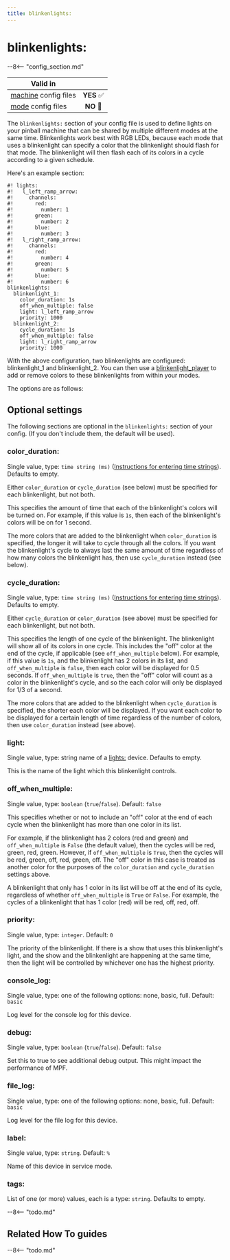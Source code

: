 ```yaml
---
title: blinkenlights:
---
```


# blinkenlights:


--8<-- "config_section.md"

| Valid in | |
|-----|:----:|
|[machine](instructions/machine_config.md) config files |**YES** :white_check_mark:|
|[mode](instructions/mode_config.md) config files|**NO** :no_entry_sign:|

The `blinkenlights:` section of your config file is used to define
lights on your pinball machine that can be shared by multiple different
modes at the same time. Blinkenlights work best with RGB LEDs, because
each mode that uses a blinkenlight can specify a color that the
blinkenlight should flash for that mode. The blinkenlight will then
flash each of its colors in a cycle according to a given schedule.

Here's an example section:

``` mpf-config
#! lights:
#!   l_left_ramp_arrow:
#!     channels:
#!       red:
#!         number: 1
#!       green:
#!         number: 2
#!       blue:
#!         number: 3
#!   l_right_ramp_arrow:
#!     channels:
#!       red:
#!         number: 4
#!       green:
#!         number: 5
#!       blue:
#!         number: 6
blinkenlights:
  blinkenlight_1:
    color_duration: 1s
    off_when_multiple: false
    light: l_left_ramp_arrow
    priority: 1000
  blinkenlight_2:
    cycle_duration: 1s
    off_when_multiple: false
    light: l_right_ramp_arrow
    priority: 1000
```

With the above configuration, two blinkenlights are configured:
blinkenlight_1 and blinkenlight_2. You can then use a
[blinkenlight_player](blinkenlight_player.md) to add or remove colors to these blinkenlights from within
your modes.

The options are as follows:

## Optional settings

The following sections are optional in the `blinkenlights:` section of
your config. (If you don't include them, the default will be used).

### color_duration:

Single value, type: `time string (ms)`
([Instructions for entering time strings](instructions/time_strings.md)). Defaults to empty.

Either `color_duration` or `cycle_duration` (see below) must be
specified for each blinkenlight, but not both.

This specifies the amount of time that each of the blinkenlight's
colors will be turned on. For example, if this value is `1s`, then each
of the blinkenlight's colors will be on for 1 second.

The more colors that are added to the blinkenlight when `color_duration`
is specified, the longer it will take to cycle through all the colors.
If you want the blinkenlight's cycle to always last the same amount of
time regardless of how many colors the blinkenlight has, then use
`cycle_duration` instead (see below).

### cycle_duration:

Single value, type: `time string (ms)`
([Instructions for entering time strings](instructions/time_strings.md)). Defaults to empty.

Either `cycle_duration` or `color_duration` (see above) must be
specified for each blinkenlight, but not both.

This specifies the length of one cycle of the blinkenlight. The
blinkenlight will show all of its colors in one cycle. This includes the
"off" color at the end of the cycle, if applicable (see
`off_when_multiple` below). For example, if this value is `1s`, and the
blinkenlight has 2 colors in its list, and `off_when_multiple` is
`false`, then each color will be displayed for 0.5 seconds. If
`off_when_multiple` is `true`, then the "off" color will count as a
color in the blinkenlight's cycle, and so the each color will only be
displayed for 1/3 of a second.

The more colors that are added to the blinkenlight when `cycle_duration`
is specified, the shorter each color will be displayed. If you want each
color to be displayed for a certain length of time regardless of the
number of colors, then use `color_duration` instead (see above).

### light:

Single value, type: string name of a [lights:](lights.md) device. Defaults to empty.

This is the name of the light which this blinkenlight controls.

### off_when_multiple:

Single value, type: `boolean` (`true`/`false`). Default: `false`

This specifies whether or not to include an "off" color at the end of
each cycle when the blinkenlight has more than one color in its list.

For example, if the blinkenlight has 2 colors (red and green) and
`off_when_multiple` is `False` (the default value), then the cycles will
be red, green, red, green. However, if `off_when_multiple` is `True`,
then the cycles will be red, green, off, red, green, off. The "off"
color in this case is treated as another color for the purposes of the
`color_duration` and `cycle_duration` settings above.

A blinkenlight that only has 1 color in its list will be off at the end
of its cycle, regardless of whether `off_when_multiple` is `True` or
`False`. For example, the cycles of a blinkenlight that has 1 color
(red) will be red, off, red, off.

### priority:

Single value, type: `integer`. Default: `0`

The priority of the blinkenlight. If there is a show that uses this
blinkenlight's light, and the show and the blinkenlight are happening
at the same time, then the light will be controlled by whichever one has
the highest priority.

### console_log:

Single value, type: one of the following options: none, basic, full.
Default: `basic`

Log level for the console log for this device.

### debug:

Single value, type: `boolean` (`true`/`false`). Default: `false`

Set this to true to see additional debug output. This might impact the
performance of MPF.

### file_log:

Single value, type: one of the following options: none, basic, full.
Default: `basic`

Log level for the file log for this device.

### label:

Single value, type: `string`. Default: `%`

Name of this device in service mode.

### tags:

List of one (or more) values, each is a type: `string`. Defaults to
empty.

--8<-- "todo.md"

## Related How To guides

--8<-- "todo.md"
